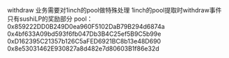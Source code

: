withdraw 业务需要对1inch的pool做特殊处理
1inch的pool提取时withdraw事件只有sushiLP的奖励部分
pool：
0x859222DD0B249D0ea960F5102DaB79B294d6874a
0x4bf633A09bd593f6fb047Db3B4C25ef5B9C5b99e
0xD162395C21357b126C5aFED6921BC8b13e48D690
0x8e53031462E930827a8d482e7d80603B1f86e32d